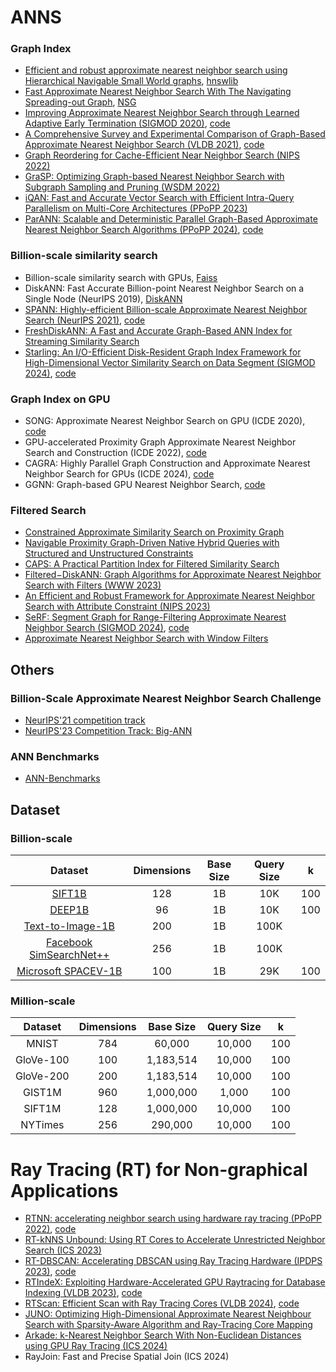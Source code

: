 # ANNS

### Graph Index

- [Efficient and robust approximate nearest neighbor search using Hierarchical Navigable Small World graphs](https://arxiv.org/abs/1603.09320), [hnswlib](https://github.com/nmslib/hnswlib.git)
- [Fast Approximate Nearest Neighbor Search With The Navigating Spreading-out Graph](https://arxiv.org/abs/1707.00143), [NSG](https://github.com/ZJULearning/nsg.git)
- [Improving Approximate Nearest Neighbor Search through Learned Adaptive Early Termination (SIGMOD 2020)](https://dl.acm.org/doi/pdf/10.1145/3318464.3380600), [code](https://github.com/efficient/faiss-learned-termination.git)
- [A Comprehensive Survey and Experimental Comparison of Graph-Based Approximate Nearest Neighbor Search (VLDB 2021)](https://www.vldb.org/pvldb/vol14/p1964-wang.pdf), [code](https://github.com/Lsyhprum/WEAVESS.git)
- [Graph Reordering for Cache-Efficient Near Neighbor Search (NIPS 2022)](https://papers.nips.cc/paper_files/paper/2022/hash/fb44a668c2d4bc984e9d6ca261262cbb-Abstract-Conference.html)
- [GraSP: Optimizing Graph-based Nearest Neighbor Search with Subgraph Sampling and Pruning (WSDM 2022)](https://dl.acm.org/doi/pdf/10.1145/3488560.3498425)
- [iQAN: Fast and Accurate Vector Search with Efficient Intra-Query Parallelism on Multi-Core Architectures (PPoPP 2023)](https://dl.acm.org/doi/pdf/10.1145/3572848.3577527)
- [ParANN: Scalable and Deterministic Parallel Graph-Based Approximate Nearest Neighbor Search Algorithms (PPoPP 2024)](https://dl.acm.org/doi/pdf/10.1145/3627535.3638475), [code](https://github.com/cmuparlay/ParlayANN.git)

### Billion-scale similarity search

- Billion-scale similarity search with GPUs, [Faiss](https://github.com/facebookresearch/faiss.git)
- DiskANN: Fast Accurate Billion-point Nearest Neighbor Search on a Single Node (NeurIPS 2019), [DiskANN](https://github.com/microsoft/DiskANN.git)
- [SPANN: Highly-efficient Billion-scale Approximate Nearest Neighbor Search (NeurIPS 2021)](https://proceedings.neurips.cc/paper/2021/file/299dc35e747eb77177d9cea10a802da2-Paper.pdf), [code](https://github.com/microsoft/SPTAG.git)
- [FreshDiskANN: A Fast and Accurate Graph-Based ANN Index for Streaming Similarity Search](https://arxiv.org/pdf/2105.09613.pdf)
- [Starling: An I/O-Efficient Disk-Resident Graph Index Framework for High-Dimensional Vector Similarity Search on Data Segment (SIGMOD 2024)](https://dl.acm.org/doi/pdf/10.1145/3639269), [code](https://github.com/zilliztech/starling.git)

### Graph Index on GPU

- SONG: Approximate Nearest Neighbor Search on GPU (ICDE 2020), [code](https://github.com/sunbelbd/song.git)
- GPU-accelerated Proximity Graph Approximate Nearest Neighbor Search and Construction (ICDE 2022), [code](https://github.com/yuyuanhang/GANNS.git)
- CAGRA: Highly Parallel Graph Construction and Approximate Nearest Neighbor Search for GPUs (ICDE 2024), [code](https://github.com/rapidsai/raft.git)
- GGNN: Graph-based GPU Nearest Neighbor Search, [code](https://github.com/cgtuebingen/ggnn.git)

### Filtered Search

- [Constrained Approximate Similarity Search on Proximity Graph](https://arxiv.org/abs/2210.14958)
- [Navigable Proximity Graph-Driven Native Hybrid Queries with Structured and Unstructured Constraints](https://arxiv.org/abs/2203.13601)
- [CAPS: A Practical Partition Index for Filtered Similarity Search](https://arxiv.org/abs/2308.15014)
- [Filtered−DiskANN: Graph Algorithms for Approximate Nearest Neighbor Search with Filters (WWW 2023)](https://harsha-simhadri.org/pubs/Filtered-DiskANN23.pdf)
- [An Efficient and Robust Framework for Approximate Nearest Neighbor Search with Attribute Constraint (NIPS 2023)](https://papers.nips.cc/paper_files/paper/2023/hash/32e41d6b0a51a63a9a90697da19d235d-Abstract-Conference.html)
- [SeRF: Segment Graph for Range-Filtering Approximate Nearest Neighbor Search (SIGMOD 2024)](https://dl.acm.org/doi/pdf/10.1145/3639324), [code](https://github.com/rutgers-db/SeRF.git)
- [Approximate Nearest Neighbor Search with Window Filters](https://arxiv.org/abs/2402.00943)

## Others

### Billion-Scale Approximate Nearest Neighbor Search Challenge

- [NeurIPS'21 competition track](https://big-ann-benchmarks.com/neurips21.html)
- [NeurIPS'23 Competition Track: Big-ANN](https://big-ann-benchmarks.com/neurips23.html)

### ANN Benchmarks

- [ANN-Benchmarks](https://ann-benchmarks.com/)

## Dataset

### Billion-scale

|                           Dataset                            | Dimensions | Base Size | Query Size |  k   |
| :----------------------------------------------------------: | :--------: | :-------: | :--------: | :--: |
|           [SIFT1B](http://corpus-texmex.irisa.fr/)           |    128     |    1B     |    10K     | 100  |
| [DEEP1B](https://research.yandex.com/blog/benchmarks-for-billion-scale-similarity-search) |     96     |    1B     |    10K     | 100  |
| [Text-to-Image-1B](https://research.yandex.com/blog/benchmarks-for-billion-scale-similarity-search) |    200     |    1B     |    100K    |      |
| [Facebook SimSearchNet++](https://big-ann-benchmarks.com/neurips21.html) |    256     |    1B     |    100K    |      |
| [Microsoft SPACEV-1B](https://github.com/microsoft/SPTAG/tree/main/datasets/SPACEV1B) |    100     |    1B     |    29K     | 100  |

### Million-scale

|  Dataset  | Dimensions | Base Size | Query Size |  k   |
| :-------: | :--------: | :-------: | :--------: | :--: |
|   MNIST   |    784     |  60,000   |   10,000   | 100  |
| GloVe-100 |    100     | 1,183,514 |   10,000   | 100  |
| GloVe-200 |    200     | 1,183,514 |   10,000   | 100  |
|  GIST1M   |    960     | 1,000,000 |   1,000    | 100  |
|  SIFT1M   |    128     | 1,000,000 |   10,000   | 100  |
|  NYTimes  |    256     |  290,000  |   10,000   | 100  |

# Ray Tracing (RT) for Non-graphical Applications

- [RTNN: accelerating neighbor search using hardware ray tracing (PPoPP 2022)](https://dl.acm.org/doi/10.1145/3503221.3508409), [code](https://github.com/horizon-research/rtnn.git)
- [RT-kNNS Unbound: Using RT Cores to Accelerate Unrestricted Neighbor Search (ICS 2023)](https://dl.acm.org/doi/abs/10.1145/3577193.3593738)
- [RT-DBSCAN: Accelerating DBSCAN using Ray Tracing Hardware (IPDPS 2023)](https://ieeexplore.ieee.org/abstract/document/10177455), [code](https://github.com/vani-nag/OWLRayTracing.git)
- [RTIndeX: Exploiting Hardware-Accelerated GPU Raytracing for Database Indexing (VLDB 2023)](https://dl.acm.org/doi/10.14778/3625054.3625063), [code](https://gitlab.rlp.net/juhenneb/rtindex.git)
- [RTScan: Efficient Scan with Ray Tracing Cores (VLDB 2024)](https://www.vldb.org/pvldb/vol17/p1460-lv.pdf), [code](https://github.com/AntaresAlice/RTScan.git)
- [JUNO: Optimizing High-Dimensional Approximate Nearest Neighbour Search with Sparsity-Aware Algorithm and Ray-Tracing Core Mapping](https://arxiv.org/pdf/2312.01712)
- [Arkade: k-Nearest Neighbor Search With Non-Euclidean Distances using GPU Ray Tracing (ICS 2024)](https://arxiv.org/pdf/2311.09168)
- RayJoin: Fast and Precise Spatial Join (ICS 2024)
